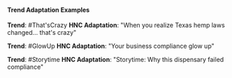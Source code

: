 #### Trend Adaptation Examples

**Trend**: #That'sCrazy
**HNC Adaptation**: "When you realize Texas hemp laws changed... that's crazy"

**Trend**: #GlowUp
**HNC Adaptation**: "Your business compliance glow up"

**Trend**: #Storytime
**HNC Adaptation**: "Storytime: Why this dispensary failed compliance"
